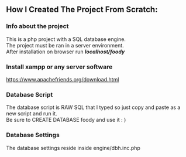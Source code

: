 ## How I Created The Project From Scratch:

### Info about the project

This is a php project with a SQL database engine.<br>
The project must be ran in a server environment.<br>
After installation on browser run **_localhost/foody_**

### Install xampp or any server software

https://www.apachefriends.org/download.html

### Database Script

The database script is RAW SQL that I typed so just copy and paste as a new script and run it.<br>
Be sure to CREATE DATABASE foody and use it : )<br>

### Database Settings

The database settings reside inside engine/dbh.inc.php<br>
